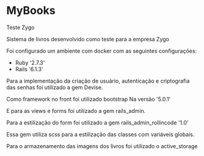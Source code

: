 # MyBooks
Teste Zygo

Sistema de livros desenvolvido como teste para a empresa Zygo

Foi configurado um ambiente com docker com as seguintes configurações:

  - Ruby '2.7.3'
  - Rails '6.1.3'

Para a implementação da criação de usuário, autenticação e criptografia das senhas foi utilizado a gem Devise.

Como framework no front foi utilizado bootstrap Na versão '5.0.1'

E para as views e forms foi utilizado a gem rails_admin.

Para a estilização do form foi utilizado a gem rails_admin_rollincode '1.0'

Essa gem utiliza scss para a estilização das classes com variáveis globais.

Para o armazenamento das imagens dos livros foi utilizado o active_storage
